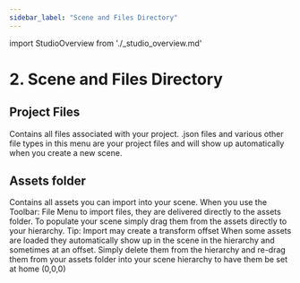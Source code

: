 ```yaml
---
sidebar_label: "Scene and Files Directory"
---
```

import StudioOverview from './_studio_overview.md'

# 2. Scene and Files Directory
<StudioOverview />

## Project Files
Contains all files associated with your project.
.json files and various other file types in this menu are your project files and will show up automatically when you create a new scene.

## Assets folder
Contains all assets you can import into your scene. When you use the Toolbar: File Menu to import files, they are delivered directly to the assets folder. To populate your scene simply drag them from the assets directly to your hierarchy.
Tip: Import may create a transform offset
When some assets are loaded they automatically show up in the scene in the hierarchy and sometimes at an offset. Simply delete them from the hierarchy and re-drag them from your assets folder into your scene hierarchy to have them be set at home (0,0,0)

